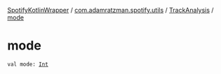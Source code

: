 [SpotifyKotlinWrapper](../../index.md) / [com.adamratzman.spotify.utils](../index.md) / [TrackAnalysis](index.md) / [mode](./mode.md)

# mode

`val mode: `[`Int`](https://kotlinlang.org/api/latest/jvm/stdlib/kotlin/-int/index.html)